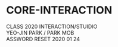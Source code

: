 # CORE-INTERACTION

CLASS 2020 INTERACTION/STUIDIO </br> 
YEO-JIN PARK / PARK MOB </br>
ASSWORD RESET 2020 01 24 </br> 
